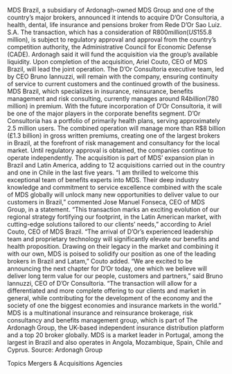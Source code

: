 MDS Brazil, a subsidiary of Ardonagh-owned MDS Group and one of the country’s major brokers, announced it intends to acquire D’Or Consultoria, a health, dental, life insurance and pensions broker from Rede D’Or Sao Luiz. S.A.
The transaction, which has a consideration of R$800 million (US$155.8 million), is subject to regulatory approval and approval from the country’s competition authority, the Administrative Council for Economic Defense (CADE).
Ardonagh said it will fund the acquisition via the group’s available liquidity.
Upon completion of the acquisition, Ariel Couto, CEO of MDS Brazil, will lead the joint operation. The D’Or Consultoria executive team, led by CEO Bruno Iannuzzi, will remain with the company, ensuring continuity of service to current customers and the continued growth of the business.
MDS Brazil, which specializes in insurance, reinsurance, benefits management and risk consulting, currently manages around R$4 billion ($780 million) in premium. With the future incorporation of D’Or Consultoria, it will be one of the major players in the corporate benefits segment.
D’Or Consultoria has a portfolio of primarily health plans, serving approximately 2.5 million users. The combined operation will manage more than R$8 billion (£1.3 billion) in gross written premiums, creating one of the largest brokers in Brazil, at the forefront of risk management and consultancy for the local market. Until regulatory approval is obtained, the companies continue to operate independently.
The acquisition is part of MDS’ expansion plan in Brazil and Latin America, adding to 12 acquisitions carried out in the country and one in Chile in the last five years.
“I am thrilled to welcome this exceptional team of benefits experts into MDS. Their deep industry knowledge and commitment to service excellence combined with the scale of MDS globally will unlock many new opportunities to deliver value to our customers in Brazil,” commented Jose Manuel Fonseca, CEO of MDS Group, in a statement.
“This transaction marks an exciting evolution of our regional strategy fortifying our footprint, in the Latin American market, with cutting-edge solutions tailored to our clients’ needs,” according to Ariel Couto, CEO of MDS Brazil.
“The arrival of D’Or’s experienced leadership team and proprietary technology will significantly elevate our benefits and health proposition. Drawing on their legacy in the market and combining it with our own, MDS is poised to solidify our position as one of the leading brokers in Brazil and Latam,” Couto added.
“We are excited to be announcing the next chapter for D’Or today, one which we believe will deliver long term value for our people, customers and partners,” said Bruno Iannuzzi, CEO of D’Or Consultoria. “The transaction will allow for a differentiated and more complete offering to our clients and market in general, while contributing for the development of the economy and the society of one the biggest economies and insurance markets in the world.”
MDS is a multinational insurance and reinsurance brokerage, risk consultancy and benefits management group, which is part of The Ardonagh Group, the UK-based independent insurance distribution platform and a top 20 broker globally. MDS is a market leader in Portugal, among the largest in Brazil and also operates in Angola, Mozambique, Spain, Chile and Cyprus.
Source: Ardonagh Group

Topics
Mergers & Acquisitions
Agencies
